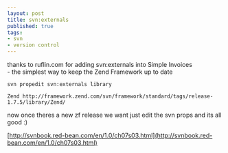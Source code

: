 ```yaml
---
layout: post
title: svn:externals
published: true
tags: 
- svn
- version control
---
```

thanks to ruflin.com for adding svn:externals into Simple Invoices<br />- the simplest way to keep the Zend Framework up to date

```
svn propedit svn:externals library
```

```
Zend http://framework.zend.com/svn/framework/standard/tags/release-1.7.5/library/Zend/
```

now once theres a new zf release we want just edit the svn props and its all good :)


[http://svnbook.red-bean.com/en/1.0/ch07s03.html](http://svnbook.red-bean.com/en/1.0/ch07s03.html)
